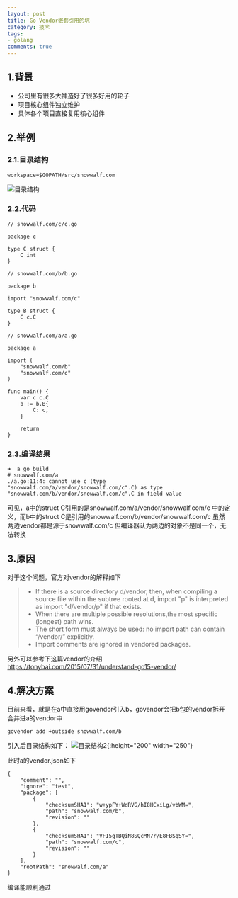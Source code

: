 ```yaml
---
layout: post
title: Go Vendor嵌套引用的坑
category: 技术
tags:
- golang
comments: true
---
```


## 1.背景
* 公司里有很多大神造好了很多好用的轮子
* 项目核心组件独立维护
* 具体各个项目直接复用核心组件

## 2.举例
### 2.1.目录结构
```
workspace=$GOPATH/src/snowwalf.com
```
![目录结构](http://source.snowwalf.com/20180803/目标目录.jpg)

### 2.2.代码
```
// snowwalf.com/c/c.go

package c

type C struct {
	C int
}

```

```
// snowwalf.com/b/b.go

package b

import "snowwalf.com/c"

type B struct {
	C c.C
}
```

```
// snowwalf.com/a/a.go

package a

import (
	"snowwalf.com/b"
	"snowwalf.com/c"
)

func main() {
	var c c.C
	b := b.B{
		C: c,
	}

	return
}
```

### 2.3.编译结果
```
➜  a go build
# snowwalf.com/a
./a.go:11:4: cannot use c (type "snowwalf.com/a/vendor/snowwalf.com/c".C) as type "snowwalf.com/b/vendor/snowwalf.com/c".C in field value
```

可见，a中的struct C引用的是snowwalf.com/a/vendor/snowwalf.com/c 中的定义，而b中的struct C是引用的snowwalf.com/b/vendor/snowwalf.com/c 虽然两边vendor都是源于snowwalf.com/c 但编译器认为两边的对象不是同一个，无法转换

## 3.原因
对于这个问题，官方对vendor的解释如下
> * If there is a source directory d/vendor, then, when compiling a source file within the subtree rooted at d, import "p" is interpreted as import "d/vendor/p" if that exists.
> * When there are multiple possible resolutions,the most specific (longest) path wins.
> * The short form must always be used: no import path can  contain “/vendor/” explicitly.
> * Import comments are ignored in vendored packages.

另外可以参考下这篇vendor的介绍
https://tonybai.com/2015/07/31/understand-go15-vendor/

## 4.解决方案
目前来看，就是在a中直接用govendor引入b，govendor会把b包的vendor拆开合并进a的vendor中
```
govendor add +outside snowwalf.com/b
```
引入后目录结构如下：
![目录结构2](http://source.snowwalf.com/20180803/处理后目录.jpg){:height="200" width="250"}

此时a的vendor.json如下
```
{
	"comment": "",
	"ignore": "test",
	"package": [
		{
			"checksumSHA1": "w+ypFY+WdRVG/hI8HCxiLg/vbWM=",
			"path": "snowwalf.com/b",
			"revision": ""
		},
		{
			"checksumSHA1": "VFI5gTBQiN8SQcMN7r/E8FBSqSY=",
			"path": "snowwalf.com/c",
			"revision": ""
		}
	],
	"rootPath": "snowwalf.com/a"
}

```

编译能顺利通过